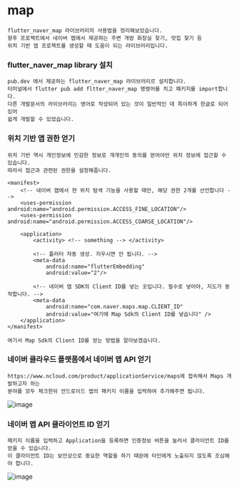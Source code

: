 # map
```
flutter_naver_map 라이브러리의 사용법을 정리해보았습니다.
향후 프로젝트에서 네이버 맵에서 제공하는 주변 개방 화장실 찾기, 맛집 찾기 등
위치 기반 앱 프로젝트를 생성할 때 도움이 되는 라이브러리입니다.
```

### flutter_naver_map library 설치
```
pub.dev 에서 제공하는 flutter_naver_map 라이브러리르 설치합니다.
터미널에서 flutter pub add fltter_naver_map 명령어를 치고 패키지를 import합니다.
다른 개발문서의 라이브러리는 영어로 작성되어 있는 것이 일반적인 데 특이하게 한글로 되어있어
쉽게 개발할 수 있었습니다.
```

### 위치 기반 앱 권한 얻기
```
위치 기반 역시 개인정보에 민감한 정보로 개개인의 동의를 얻어야만 위치 정보에 접근할 수 있습니다.
따라서 접근과 관련된 권한을 설정해줍니다.

<manifest>
    <!-- 네이버 맵에서 현 위치 탐색 기능을 사용할 때만, 해당 권한 2개를 선언합니다 -->
    <uses-permission android:name="android.permission.ACCESS_FINE_LOCATION"/>
    <uses-permission android:name="android.permission.ACCESS_COARSE_LOCATION"/>

    <application>
        <activity> <!-- something --> </activity>
        
        <!-- 플러터 자동 생성. 지우시면 안 됩니다. -->
        <meta-data
            android:name="flutterEmbedding"
            android:value="2"/>
                
        <!-- 네이버 맵 SDK의 Client ID를 넣는 곳입니다. 필수로 넣어야, 지도가 동작합니다. -->        
        <meta-data
            android:name="com.naver.maps.map.CLIENT_ID"
            android:value="여기에 Map Sdk의 Client ID를 넣습니다" />
    </application>
</manifest>

여기서 Map Sdk의 Client ID를 얻는 방법을 알아보겠습니다.
```

### 네이버 클라우드 플랫폼에서 네이버 맵 API 얻기
```
https://www.ncloud.com/product/applicationService/maps에 접속해서 Maps 개발하고자 하는
분야를 모두 체크한뒤 안드로이드 앱의 패키지 이름을 입력하여 추가해주면 됩니다.
```
![image](https://user-images.githubusercontent.com/58906858/212531542-34751677-5231-4e04-a089-3ab0e6825080.png)

### 네이버 맵 API 클라이언트 ID 얻기
```
패키지 이름을 입력하고 Application을 등록하면 인증정보 버튼을 눌러서 클라이언트 ID를 얻을 수 있습니다.
이 클라이언트 ID는 보안상으로 중요한 역할을 하기 때문에 타인에게 노출되지 않도록 조심해야 합니다.
```
![image](https://user-images.githubusercontent.com/58906858/212531661-c593c7fc-aa3d-4304-95a1-f0891152bbba.png)
